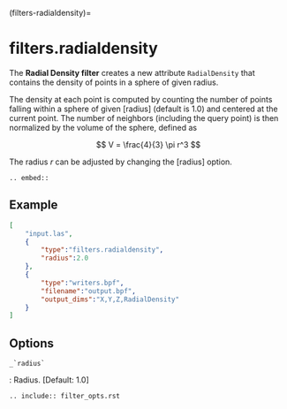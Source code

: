 (filters-radialdensity)=

# filters.radialdensity

The **Radial Density filter** creates a new attribute `RadialDensity` that
contains the density of points in a sphere of given radius.

The density at each point is computed by counting the number of points falling
within a sphere of given [radius] (default is 1.0) and centered at the current
point. The number of neighbors (including the query point) is then normalized
by the volume of the sphere, defined as

$$
V = \frac{4}{3} \pi r^3
$$

The radius $r$ can be adjusted by changing the [radius] option.

```{eval-rst}
.. embed::
```

## Example

```json
[
    "input.las",
    {
        "type":"filters.radialdensity",
        "radius":2.0
    },
    {
        "type":"writers.bpf",
        "filename":"output.bpf",
        "output_dims":"X,Y,Z,RadialDensity"
    }
]
```

## Options

`` _`radius` ``

: Radius. \[Default: 1.0\]

```{eval-rst}
.. include:: filter_opts.rst
```

